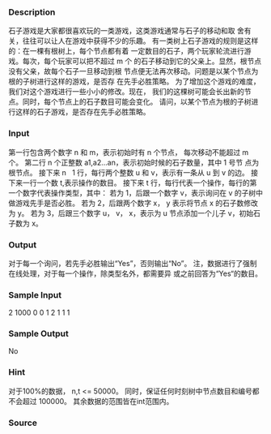 
### Description
石子游戏是大家都很喜欢玩的一类游戏，这类游戏通常与石子的移动和取
舍有关，往往可以让人在游戏中获得不少的乐趣。
有一类树上石子游戏的规则是这样的：在一棵有根树上，每个节点都有着
一定数目的石子，两个玩家轮流进行游戏。每次，每个玩家可以把不超过 m 个
的石子移动到它的父亲上。显然，根节点没有父亲，故每个石子一旦移动到根
节点便无法再次移动。问题是以某个节点为根的子树进行这样的游戏，是否存
在先手必胜策略。
为了增加这个游戏的难度，我们对这个游戏进行一些小小的修改。现在，
我们的这棵树可能会长出新的节点。同时，每个节点上的石子数目可能会变化。
请问，以某个节点为根的子树进行这样的石子游戏，是否存在先手必胜策略。


### Input
第一行包含两个数字 n 和 m，表示初始时有 n 个节点，
每次移动不能超过 m 个。
第二行 n 个正整数 a1,a2...an，表示初始时候的石子数量，其中 1 号节
点为根节点。
接下来 n   1 行，每行两个整数 u 和 v，表示有一条从 u 到 v 的边。
接下来一行一个数 t,表示操作的数目。
接下来 t 行，每行代表一个操作，每行的第一个数字代表操作类型，其中：
若为 1，后跟一个数字 v，表示询问在 v 的子树中做游戏先手是否必胜。
若为 2，后跟两个数字 x， y 表示将节点 x 的石子数修改为 y。
若为 3，后跟三个数字 u， v， x，表示为 u 节点添加一个儿子 v，初始石
子数为 x。


### Output
对于每一个询问，若先手必胜输出“Yes”，否则输出“No”。
注，数据进行了强制在线处理，对于每一个操作，除类型名外，都需要异
或之前回答为“Yes“的数目。


### Sample Input
2 1000
0 0
1 2
1
1 1
### Sample Output
No
### Hint
对于100%的数据， n,t <= 50000。
同时，保证任何时刻树中节点数目和编号都不会超过 100000。
其余数据的范围皆在int范围内。

### Source
